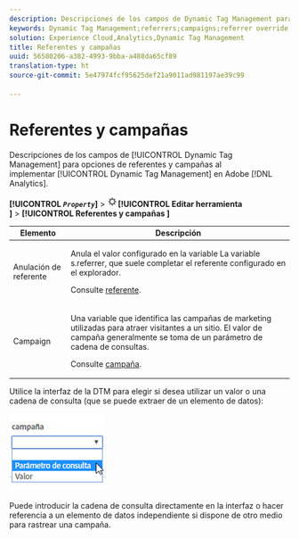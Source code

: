 ```yaml
---
description: Descripciones de los campos de Dynamic Tag Management para opciones de referentes y campañas al implementar Dynamic Tag Management en Adobe Analytics.
keywords: Dynamic Tag Management;referrers;campaigns;referrer override;campaign variable;query param
solution: Experience Cloud,Analytics,Dynamic Tag Management
title: Referentes y campañas
uuid: 56580206-a382-4993-9bba-a488da65cf89
translation-type: ht
source-git-commit: 5e47974fcf95625def21a9011ad981197ae39c99

---
```



# Referentes y campañas

Descripciones de los campos de [!UICONTROL Dynamic Tag Management] para opciones de referentes y campañas al implementar [!UICONTROL Dynamic Tag Management] en Adobe [!DNL Analytics].

**[!UICONTROL *`Property`*]** > ![Icono de engranaje](assets/settings_gear.png)**[!UICONTROL  Editar herramienta ]** > **[!UICONTROL  Referentes y campañas ]**

<table id="table_09AE3BFF0F12442F9C19CD96451F93E4">
 <thead>
  <tr>
   <th colname="col1" class="entry"> Elemento </th>
   <th colname="col2" class="entry"> Descripción </th>
  </tr>
 </thead>
 <tbody>
  <tr>
   <td colname="col1"> Anulación de referente </td>
   <td colname="col2"> <p>Anula el valor configurado en la variable La variable <span class="varname">s.referrer</span>, que suele completar el referente configurado en el explorador. </p> <p>Consulte <a href="../../../vars/page-vars/referrer.md">referente</a>. </p> </td>
  </tr>
  <tr>
   <td colname="col1"> Campaign </td>
   <td colname="col2"> <p>Una variable que identifica las campañas de marketing utilizadas para atraer visitantes a un sitio. El valor de campaña generalmente se toma de un parámetro de cadena de consultas. </p> <p>Consulte <a href="../../../vars/page-vars/campaign.md">campaña</a>. </p> </td>
  </tr>
 </tbody>
</table>

Utilice la interfaz de la DTM para elegir si desea utilizar un valor o una cadena de consulta (que se puede extraer de un elemento de datos):

![Parámetro de consulta](assets/dtm-queryparam.png)

Puede introducir la cadena de consulta directamente en la interfaz o hacer referencia a un elemento de datos independiente si dispone de otro medio para rastrear una campaña.
